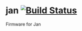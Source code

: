 # jan [![Build Status](https://travis-ci.com/caternuson/jan.svg?branch=master)](https://travis-ci.com/caternuson/jan)
Firmware for Jan
